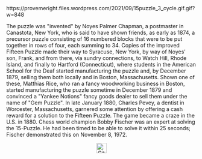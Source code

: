 <div>https://provemeright.files.wordpress.com/2021/09/15puzzle_3_cycle.gif.gif?w=848</div>

The puzzle was "invented" by Noyes Palmer Chapman, a postmaster in Canastota, New York, who is said to have shown friends, as early as 1874, a precursor puzzle consisting of 16 numbered blocks that were to be put together in rows of four, each summing to 34. Copies of the improved Fifteen Puzzle made their way to Syracuse, New York, by way of Noyes' son, Frank, and from there, via sundry connections, to Watch Hill, Rhode Island, and finally to Hartford (Connecticut), where students in the American School for the Deaf started manufacturing the puzzle and, by December 1879, selling them both locally and in Boston, Massachusetts. Shown one of these, Matthias Rice, who ran a fancy woodworking business in Boston, started manufacturing the puzzle sometime in December 1879 and convinced a "Yankee Notions" fancy goods dealer to sell them under the name of "Gem Puzzle". In late January 1880, Charles Pevey, a dentist in Worcester, Massachusetts, garnered some attention by offering a cash reward for a solution to the Fifteen Puzzle. The game became a craze in the U.S. in 1880.
Chess world champion Bobby Fischer was an expert at solving the 15-Puzzle. He had been timed to be able to solve it within 25 seconds; Fischer demonstrated this on November 8, 1972.

<div  align="center"><img alt="GitHub commit activity" src="https://img.shields.io/github/commit-activity/y/tamga05/Game_of_Fifteen?style=flat-square" height="27"></div>
